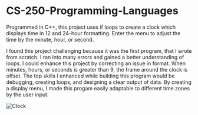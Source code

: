 # CS-250-Programming-Languages

Programmed in C++, this project uses if loops to create a clock which displays time in 12 and 24-hour formatting. 
Enter the menu to adjust the time by the minute, hour, or second. 


I found this project challenging because it was the first program,  that I wrote from scratch. 
I ran into many errors and gained a better understanding of loops. 
I could enhance this project by correcting an issue in format. When minutes, hours, or seconds is greater than 9, the frame around the clock is offset. 
The top skills I enhanced while building this program would be debugging, creating loops, and designing a clear output of data. 
By creating a display menu, I made this progam easily adaptable to different time zones by the user input. 

![Clock](https://user-images.githubusercontent.com/71840637/141396793-f58a6831-0564-4c2e-b7bc-47362de5ed9f.jpg)
